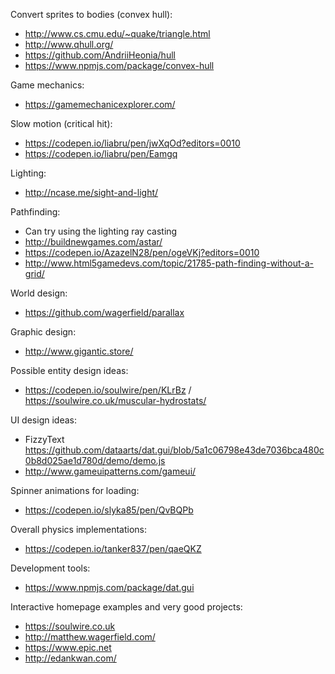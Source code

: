 Convert sprites to bodies (convex hull):
- http://www.cs.cmu.edu/~quake/triangle.html
- http://www.qhull.org/
- https://github.com/AndriiHeonia/hull
- https://www.npmjs.com/package/convex-hull

Game mechanics:
- https://gamemechanicexplorer.com/

Slow motion (critical hit):
- https://codepen.io/liabru/pen/jwXqOd?editors=0010
- https://codepen.io/liabru/pen/Eamgq

Lighting:
- http://ncase.me/sight-and-light/

Pathfinding:
- Can try using the lighting ray casting
- http://buildnewgames.com/astar/
- https://codepen.io/AzazelN28/pen/ogeVKj?editors=0010
- http://www.html5gamedevs.com/topic/21785-path-finding-without-a-grid/

World design:
- https://github.com/wagerfield/parallax

Graphic design:
- http://www.gigantic.store/

Possible entity design ideas:
- https://codepen.io/soulwire/pen/KLrBz / https://soulwire.co.uk/muscular-hydrostats/

UI design ideas:
- FizzyText https://github.com/dataarts/dat.gui/blob/5a1c06798e43de7036bca480c0b8d025ae1d780d/demo/demo.js
- http://www.gameuipatterns.com/gameui/

Spinner animations for loading:
- https://codepen.io/slyka85/pen/QvBQPb

Overall physics implementations:
- https://codepen.io/tanker837/pen/qaeQKZ

Development tools:
- https://www.npmjs.com/package/dat.gui

Interactive homepage examples and very good projects:
- https://soulwire.co.uk
- http://matthew.wagerfield.com/
- https://www.epic.net
- http://edankwan.com/
